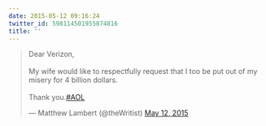 ```yaml
---
date: 2015-05-12 09:16:24
twitter_id: 598114501955874816
title: ''
---
```


<blockquote class="twitter-tweet"><p lang="en" dir="ltr">Dear Verizon, <br><br>My wife would like to respectfully request that I too be put out of my misery for 4 billion dollars. <br><br>Thank you.<a href="https://twitter.com/hashtag/AOL?src=hash&amp;ref_src=twsrc%5Etfw">#AOL</a></p>&mdash; Matthew Lambert (@theWritist) <a href="https://twitter.com/theWritist/status/598110912919273472?ref_src=twsrc%5Etfw">May 12, 2015</a></blockquote>
<script async src="https://platform.twitter.com/widgets.js" charset="utf-8"></script>
